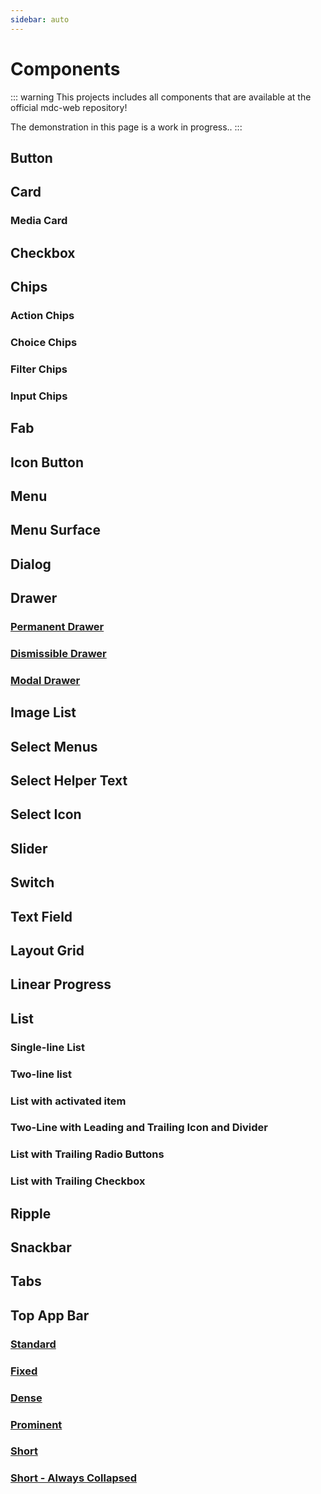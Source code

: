 ```yaml
---
sidebar: auto
---
```


# Components

::: warning
This projects includes all components that are available at the official mdc-web repository!

The demonstration in this page is a work in progress..
:::

## Button

<ButtonDemo/>

## Card

<CardDemo/>

### Media Card

<CardMediaDemo/>

## Checkbox

<CheckboxDemo/>

## Chips

### Action Chips

<ChipsActionDemo/>

### Choice Chips

<ChipsChoiceDemo/>

### Filter Chips

<ChipsFilterDemo/>

### Input Chips

<ChipsInputDemo/>

## Fab

<FabDemo/>

<!-- ## Textfield

<TextfieldDemo/> -->

## Icon Button

<IconButtonDemo/>

## Menu

<MenuDemo/>

## Menu Surface

<MenuSurfaceDemo/>

## Dialog

<DialogDemo/>

## Drawer

### [Permanent Drawer](permanentDrawer.html)

<PermanentDrawerDemo/>

### [Dismissible Drawer](dismissibleDrawer.html)

<DismissibleDrawerDemo/>

### [Modal Drawer](modalDrawer.html)

<ModalDrawerDemo/>

## Image List

<ImageListDemo/>

## Select Menus

<SelectDemo/>

## Select Helper Text

<SelectHelperTextDemo/>

## Select Icon

<SelectIconDemo/>

## Slider

<SliderDemo/>

## Switch

<SwitchDemo/>

## Text Field

<TextfieldDemo/>

## Layout Grid

<LayoutGridDemo/>

## Linear Progress

<LinearProgressDemo/>

## List

### Single-line List

<SingleLineListDemo/>

### Two-line list

<TwoLineListDemo/>

### List with activated item

<ListWithActivatedItemDemo/>

### Two-Line with Leading and Trailing Icon and Divider

<TwoLineWithLeadingAndTrailingIconAndDividerDemo/>

### List with Trailing Radio Buttons

<ListWithTrailingRadioButtonsDemo/>

### List with Trailing Checkbox

<ListWithTrailingCheckboxDemo/>

## Ripple

<RippleDemo/>

## Snackbar

<SnackbarDemo/>

## Tabs

<TabsDemo/>

## Top App Bar

### [Standard](standard.html)

<StandardTopAppBarDemo/>

### [Fixed](fixed.html)

<FixedTopAppBarDemo/>

### [Dense](dense.html)

<DenseTopAppBarDemo/>

### [Prominent](prominent.html)

<ProminentTopAppBarDemo/>

### [Short](short.html)

<ShortTopAppBarDemo/>

### [Short - Always Collapsed](shortCollapsed.html)

<ShortCollapsedTopAppBarDemo/>
